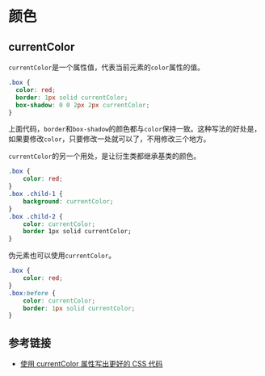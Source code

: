 # 颜色

## currentColor

`currentColor`是一个属性值，代表当前元素的`color`属性的值。

```css
.box {
  color: red;
  border: 1px solid currentColor;
  box-shadow: 0 0 2px 2px currentColor;
}
```

上面代码，`border`和`box-shadow`的颜色都与`color`保持一致。这种写法的好处是，如果要修改`color`，只要修改一处就可以了，不用修改三个地方。

`currentColor`的另一个用处，是让衍生类都继承基类的颜色。

```css
.box {
    color: red;
}
.box .child-1 {
    background: currentColor;
}
.box .child-2 {
    color: currentColor;
    border 1px solid currentColor;
}
```

伪元素也可以使用`currentColor`。

```css
.box {
    color: red;
}
.box:before {
    color: currentColor;
    border: 1px solid currentColor;
}
```

## 参考链接

- [使用 currentColor 属性写出更好的 CSS 代码](http://www.qcyoung.com/2016/09/28/%E3%80%90%E8%AF%91%E3%80%91%E4%BD%BF%E7%94%A8%20currentColor%20%E5%B1%9E%E6%80%A7%E5%86%99%E5%87%BA%E6%9B%B4%E5%A5%BD%E7%9A%84%20CSS%20%E4%BB%A3%E7%A0%81/)
